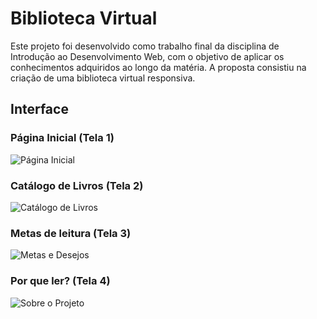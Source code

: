 # Biblioteca Virtual

Este projeto foi desenvolvido como trabalho final da disciplina de Introdução ao Desenvolvimento Web, com o objetivo de aplicar os conhecimentos adquiridos ao longo da matéria. A proposta consistiu na criação de uma biblioteca virtual responsiva.

## Interface

### Página Inicial (Tela 1)
![Página Inicial](https://github.com/user-attachments/assets/75a550aa-2ad8-4f9f-b77d-292699a27b8b)

### Catálogo de Livros (Tela 2)
![Catálogo de Livros](https://github.com/user-attachments/assets/9759dcbc-f001-46f6-b205-367eb690eb16)

### Metas de leitura (Tela 3)
![Metas e Desejos](https://github.com/user-attachments/assets/f840a043-6b8a-4554-a628-bc66e134a801)

### Por que ler? (Tela 4)
![Sobre o Projeto](https://github.com/user-attachments/assets/f6c8fd89-e82c-47c1-8f86-08318256dc32)
